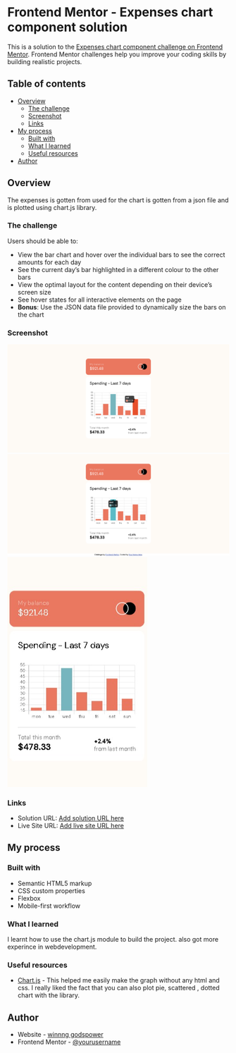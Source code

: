 # Frontend Mentor - Expenses chart component solution

This is a solution to the [Expenses chart component challenge on Frontend Mentor](https://www.frontendmentor.io/challenges/expenses-chart-component-e7yJBUdjwt). Frontend Mentor challenges help you improve your coding skills by building realistic projects. 

## Table of contents

- [Overview](#overview)
  - [The challenge](#the-challenge)
  - [Screenshot](#screenshot)
  - [Links](#links)
- [My process](#my-process)
  - [Built with](#built-with)
  - [What I learned](#what-i-learned)
  - [Useful resources](#useful-resources)
- [Author](#author)


## Overview
The expenses is gotten from used for the chart is gotten from a json file and is plotted using chart.js library.

### The challenge

Users should be able to:

- View the bar chart and hover over the individual bars to see the correct amounts for each day
- See the current day’s bar highlighted in a different colour to the other bars
- View the optimal layout for the content depending on their device’s screen size
- See hover states for all interactive elements on the page
- **Bonus**: Use the JSON data file provided to dynamically size the bars on the chart

### Screenshot

![](./screenshot/1653195494023.png)
![](./screenshot/screenshot.png)
![](./screenshot/chartMobile.png)


### Links

- Solution URL: [Add solution URL here](https://www.frontendmentor.io/solutions/responsive-expenses-chart-web-design-BUW53wxTcU)
- Live Site URL: [Add live site URL here](https://winninggodspower.github.io/expenses-chart_web_design/)

## My process

### Built with

- Semantic HTML5 markup
- CSS custom properties
- Flexbox
- Mobile-first workflow

### What I learned

I learnt how to use the chart.js module to build the project. also got more experince in webdevelopment.


### Useful resources

- [Chart.js](https://www.chartjs.org/docs/latest/) - This helped me easily make the graph without any html and css. I really liked the fact that you can also plot pie, scattered , dotted chart with the library.

## Author

- Website - [winnng godspower](https://winningtech.tk)
- Frontend Mentor - [@yourusername](https://www.frontendmentor.io/profile/winninggodspower)
